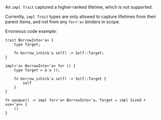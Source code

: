 An `impl Trait` captured a higher-ranked lifetime, which is not supported.

Currently, `impl Trait` types are only allowed to capture lifetimes from
their parent items, and not from any `for<'a>` binders in scope.

Erroneous code example:

```compile_fail,E0657
trait BorrowInto<'a> {
    type Target;

    fn borrow_into(&'a self) -> Self::Target;
}

impl<'a> BorrowInto<'a> for () {
    type Target = &'a ();

    fn borrow_into(&'a self) -> Self::Target {
        self
    }
}

fn opaque() -> impl for<'a> BorrowInto<'a, Target = impl Sized + use<'a>> {
    ()
}
```
